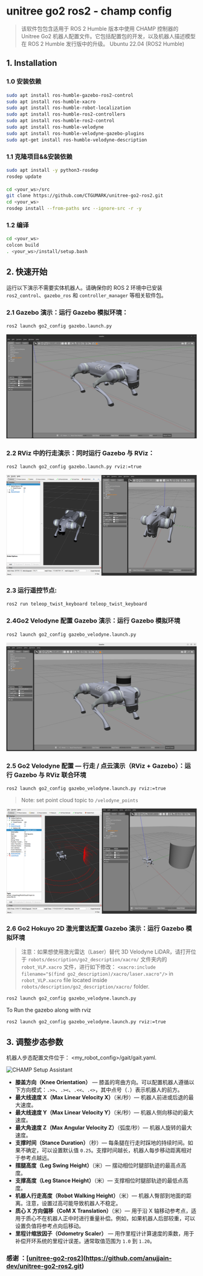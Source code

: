 # unitree go2 ros2 - champ config

> 该软件包包含适用于 ROS 2 Humble 版本中使用 CHAMP 控制器的 Unitree Go2 机器人配置文件。它包括配置包的开发，以及机器人描述模型在 ROS 2 Humble 发行版中的升级。 Ubuntu 22.04 (ROS2 Humble)
>
> 

## 1. Installation

### 1.0 安装依赖
```bash
sudo apt install ros-humble-gazebo-ros2-control
sudo apt install ros-humble-xacro
sudo apt install ros-humble-robot-localization
sudo apt install ros-humble-ros2-controllers
sudo apt install ros-humble-ros2-control
sudo apt install ros-humble-velodyne
sudo apt install ros-humble-velodyne-gazebo-plugins
sudo apt-get install ros-humble-velodyne-description
```

### 1.1 克隆项目&&安装依赖

```bash
sudo apt install -y python3-rosdep
rosdep update

cd <your_ws>/src
git clone https://github.com/CTGUMARK/unitree-go2-ros2.git
cd <your_ws>
rosdep install --from-paths src --ignore-src -r -y
```

### 1.2 编译
```bash
cd <your_ws>
colcon build
. <your_ws>/install/setup.bash
```
## 2. 快速开始

运行以下演示不需要实体机器人。请确保你的 ROS 2 环境中已安装 `ros2_control`、`gazebo_ros` 和 `controller_manager` 等相关软件包。



### 2.1 Gazebo 演示：运行 Gazebo 模拟环境：
```bash
ros2 launch go2_config gazebo.launch.py
```
![Go2 Gazebo Launch](.docs/gazebo_launch.png)

### 2.2 RViz 中的行走演示：同时运行 Gazebo 与 RViz：
```bash
ros2 launch go2_config gazebo.launch.py rviz:=true
```
![Go2 Gazebo RViz Launch](.docs/gazebo_rviz_launch.png)

### 2.3 运行遥控节点:
```bash
ros2 run teleop_twist_keyboard teleop_twist_keyboard
```
### 2.4Go2 Velodyne 配置 Gazebo 演示：运行 Gazebo 模拟环境
```bash
ros2 launch go2_config gazebo_velodyne.launch.py 
```
![Go2 Velodyne Gazebo Launch](.docs/gazebo_velodyne_launch.png)

### 2.5 Go2 Velodyne 配置 — 行走 / 点云演示（RViz + Gazebo）：运行 Gazebo 与 RViz 联合环境
```bash
ros2 launch go2_config gazebo_velodyne.launch.py rviz:=true
```

> Note: set point cloud topic to `/velodyne_points`

![Go2 Velodyne Gazebo RViz Launch](.docs/gazebo_velodyne_rviz_launch.png)

### 2.6 Go2 Hokuyo 2D 激光雷达配置 Gazebo 演示：运行 Gazebo 模拟环境

> 注意：如果想使用激光雷达（Laser）替代 3D Velodyne LiDAR，请打开位于 `robots/description/go2_description/xacro/` 文件夹内的 `robot_VLP.xacro` 文件，进行如下修改： `<xacro:include filename="$(find go2_description)/xacro/laser.xacro"/>` in `robot_VLP.xacro` file located inside `robots/description/go2_description/xacro/` folder.

```bash
ros2 launch go2_config gazebo_velodyne.launch.py 
```

To Run the gazebo along with rviz
```bash
ros2 launch go2_config gazebo_velodyne.launch.py rviz:=true
```

## 3. 调整步态参数

机器人步态配置文件位于： <my_robot_config>/gait/gait.yaml.

![CHAMP Setup Assistant](https://raw.githubusercontent.com/chvmp/champ_setup_assistant/master/docs/images/gait_parameters.png)

- **膝盖方向（Knee Orientation）** — 膝盖的弯曲方向。可以配置机器人遵循以下方向模式：`.>>`、`.><`、`.<<`、`.<>`，其中点号（`.`）表示机器人的前方。
- **最大线速度 X（Max Linear Velocity X）**（米/秒）— 机器人前进或后退的最大速度。
- **最大线速度 Y（Max Linear Velocity Y）**（米/秒）— 机器人侧向移动的最大速度。
- **最大角速度 Z（Max Angular Velocity Z）**（弧度/秒）— 机器人旋转的最大速度。
- **支撑时间（Stance Duration）**（秒）— 每条腿在行走时踩地的持续时间。如果不确定，可以设置默认值 `0.25`。支撑时间越长，机器人每步移动距离相对于参考点越远。
- **摆腿高度（Leg Swing Height）**（米）— 摆动相位时腿部轨迹的最高点高度。
- **支撑高度（Leg Stance Height）**（米）— 支撑相位时腿部轨迹的最低点高度。
- **机器人行走高度（Robot Walking Height）**（米）— 机器人臀部到地面的距离。注意，设置过高可能导致机器人不稳定。
- **质心 X 方向偏移（CoM X Translation）**（米）— 用于沿 X 轴移动参考点，适用于质心不在机器人正中时进行重量补偿。例如，如果机器人后部较重，可以设置负值将参考点向后移动。
- **里程计缩放因子（Odometry Scaler）** — 用作里程计计算速度的乘数，用于补偿开环系统的里程计误差。通常取值范围为 `1.0` 到 `1.20`。



### 感谢 ：[[unitree-go2-ros2](https://github.com/anujjain-dev/unitree-go2-ros2)](https://github.com/anujjain-dev/unitree-go2-ros2.git)
